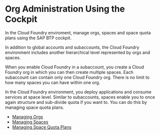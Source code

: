 <!-- loioc4c25cc63ac845779f76202360f98694 -->

# Org Administration Using the Cockpit

In the Cloud Foundry enviroment, manage orgs, spaces and space quota plans using the SAP BTP cockpit. 

In addition to global accounts and subaccounts, the Cloud Foundry environment includes another hierarchical level represented by orgs and spaces.

When you enable Cloud Foundry in a subaccount, you create a Cloud Foundry org in which you can then create multiple spaces. Each subaccount can contain only one Cloud Foundry org. There is no limit to how many spaces you can have within one org.

In the Cloud Foundry environment, you deploy applications and consume services at space level. Similar to subaccounts, spaces enable you to once again structure and sub-divide quota if you want to. You can do this by managing space quota plans.

-   [Managing Orgs](managing-orgs-fe1ebf3.md)
-   [Managing Spaces](managing-spaces-5209d55.md)
-   [Managing Space Quota Plans](managing-space-quota-plans-4e5f0ee.md)

